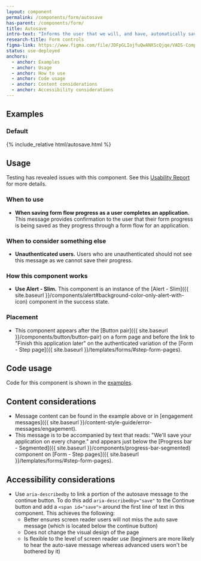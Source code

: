 ```yaml
---
layout: component
permalink: /components/form/autosave
has-parent: /components/form/
title: Autosave
intro-text: "Informs the user that we will, and have, automatically saved their progress in a form flow."
research-title: Form controls
figma-link: https://www.figma.com/file/JDFpGLIojfuQwANXScQjqe/VADS-Component-Examples?type=design&node-id=1350%3A24511&mode=design&t=TiJHClaf3VQ6wU6B-1
status: use-deployed
anchors:
  - anchor: Examples
  - anchor: Usage
  - anchor: How to use
  - anchor: Code usage
  - anchor: Content considerations
  - anchor: Accessibility considerations
---
```


## Examples

### Default

<div class="site-showcase">
  {% include_relative html/autosave.html %}
</div>

## Usage

<va-alert status="info" slim>
  <p class="vads-u-margin-y--0">Testing has revealed issues with this component. See this <a href="https://github.com/department-of-veterans-affairs/VA.gov-team-forms/blob/main/Accessibility/save-in-progress.md">Usability Report</a> for more details.</p>
</va-alert>

### When to use

* **When saving form flow progress as a user completes an application.** This message provides confirmation to the user that their form progress is being saved as they progress through a form flow for an application. 

### When to consider something else

* **Unauthenticated users.** Users who are unauthenticated should not see this message as we cannot save their progress.

### How this component works

* **Use Alert - Slim.** This component is an instance of the [Alert - Slim]({{ site.baseurl }}/components/alert#background-color-only-alert-with-icon) component in the success state.

### Placement

* This component appears after the [Button pair]({{ site.baseurl }}/components/button/button-pair) on a form page and before the link to "Finish this application later" on the authenticated variation of the [Form - Step page]({{ site.baseurl }}/templates/forms/#step-form-pages).

## Code usage

Code for this component is shown in the [examples](#examples).

## Content considerations

* Message content can be found in the example above or in [engagement messages]({{ site.baseurl }}/content-style-guide/error-messages/engagement).
* This message is to be accompanied by text that reads: "We'll save your application on every change." and appears just below the [Progress bar - Segmented]({{ site.baseurl }}/components/progress-bar-segmented) component on [Form - Step pages]({{ site.baseurl }}/templates/forms/#step-form-pages).

## Accessibility considerations

* Use `aria-describedby` to link a portion of the autosave message to the continue button. To do this add `aria-describedby="save"` to the Continue button and add a `<span id="save">` around the first line of text in this component. This achieves the following:
    * Better ensures screen reader users will not miss the auto save message (which is located below the continue button)
    * Does not change the visual design of the page
    * Is flexible to the level of screen reader use (beginners are more likely to hear the auto-save message whereas advanced users won't be bothered by it)